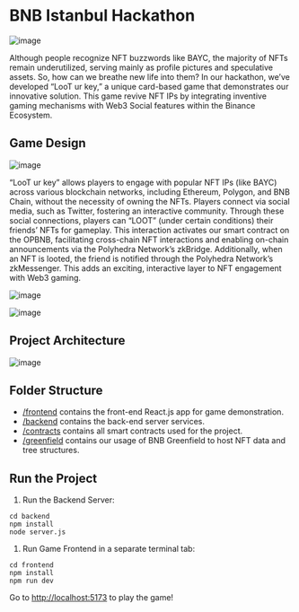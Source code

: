 # BNB Istanbul Hackathon

![image](https://github.com/ZeroX-Games/bnb-hackathon/assets/131199919/04aeeaa2-37ac-4653-af9f-4ecb61103810)

Although people recognize NFT buzzwords like BAYC, the majority of NFTs remain underutilized, serving mainly as profile pictures and speculative assets. So, how can we breathe new life into them? In our hackathon, we’ve developed “LooT ur key,” a unique card-based game that demonstrates our innovative solution. This game revive NFT IPs by integrating inventive gaming mechanisms with Web3 Social features within the Binance Ecosystem.

## Game Design

![image](https://github.com/ZeroX-Games/bnb-hackathon/assets/131199919/f285d997-4085-49d9-b765-574295f81f5f)

“LooT ur key” allows players to engage with popular NFT IPs (like BAYC) across various blockchain networks, including Ethereum, Polygon, and BNB Chain, without the necessity of owning the NFTs. Players connect via social media, such as Twitter, fostering an interactive community. Through these social connections, players can “LOOT” (under certain conditions) their friends’ NFTs for gameplay. This interaction activates our smart contract on the OPBNB, facilitating cross-chain NFT interactions and enabling on-chain announcements via the Polyhedra Network’s zkBridge. Additionally, when an NFT is looted, the friend is notified through the Polyhedra Network’s zkMessenger. This adds an exciting, interactive layer to NFT engagement with Web3 gaming.

![image](https://github.com/ZeroX-Games/bnb-hackathon/assets/131199919/2fdf298f-5aa4-441a-b09a-c0c2c1c7184c)

![image](https://github.com/ZeroX-Games/bnb-hackathon/assets/131199919/e8fbb28f-7763-4a73-a3cf-85eff9a386e1)

## Project Architecture

![image](https://github.com/ZeroX-Games/bnb-hackathon/assets/131199919/df570301-f17e-491f-ab51-76fc1cf68b24)

## Folder Structure

- [/frontend](/frontend) contains the front-end React.js app for game demonstration.
- [/backend](/backend) contains the back-end server services.
- [/contracts](/contracts) contains all smart contracts used for the project.
- [/greenfield](/greenfield) contains our usage of BNB Greenfield to host NFT data and tree structures.

## Run the Project

1. Run the Backend Server:

```
cd backend
npm install
node server.js
```

1. Run Game Frontend in a separate terminal tab:

```
cd frontend
npm install
npm run dev
```

Go to [http://localhost:5173](http://localhost:5173/) to play the game!
